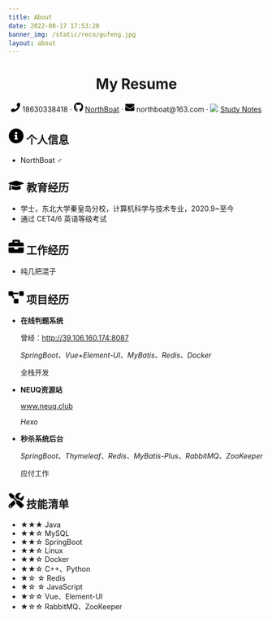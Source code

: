 ```yaml
---
title: About
date: 2022-08-17 17:53:28
banner_img: /static/reco/gufeng.jpg
layout: about
---
```


 <center>
     <h1>My Resume</h1>
     <div>
         <span>
             <img src="assets/phone-solid.svg" width="18px">
             18630338418
         </span>
         ·
         <span>
             <img src="assets/github-brands.svg" width="18px">
             <a href="https://github.com/NorthBoat">NorthBoat</a>
         </span>
         ·
         <span>
             <img src="assets/envelope-solid.svg" width="18px">
             northboat@163.com
         </span>
         ·
         <span>
         	 <img src="assets/logo.svg" width="18px">
        	 <a href="https://northboat.github.io/Blog/">Study Notes</a>
    	 </span>
 	</div>
</center>

 ## <img src="assets/info-circle-solid.svg" width="30px"> 个人信息 

 - NorthBoat ♂

## <img src="assets/graduation-cap-solid.svg" width="30px"> 教育经历

- 学士，东北大学秦皇岛分校，计算机科学与技术专业，2020.9~至今
- 通过 CET4/6 英语等级考试

## <img src="assets/briefcase-solid.svg" width="30px"> 工作经历

- 纯几把混子

## <img src="assets/project-diagram-solid.svg" width="30px"> 项目经历

- **在线判题系统**

  曾经：http://39.106.160.174:8087

  *SpringBoot、Vue+Element-UI、MyBatis、Redis、Docker* 

  全栈开发

- **NEUQ资源站**

  www.neuq.club

  *Hexo*

- **秒杀系统后台**

  *SpringBoot、Thymeleaf、Redis、MyBatis-Plus、RabbitMQ、ZooKeeper*

  应付工作

## <img src="assets/tools-solid.svg" width="30px"> 技能清单

- ★★★ Java
- ★★☆  MySQL
- ★★☆ SpringBoot
- ★★☆ Linux
- ★★☆ Docker
- ★★☆ C++、Python
- ★☆ ☆  Redis
- ★☆ ☆ JavaScript
- ★☆☆  Vue、Element-UI
- ★☆☆ RabbitMQ、ZooKeeper

